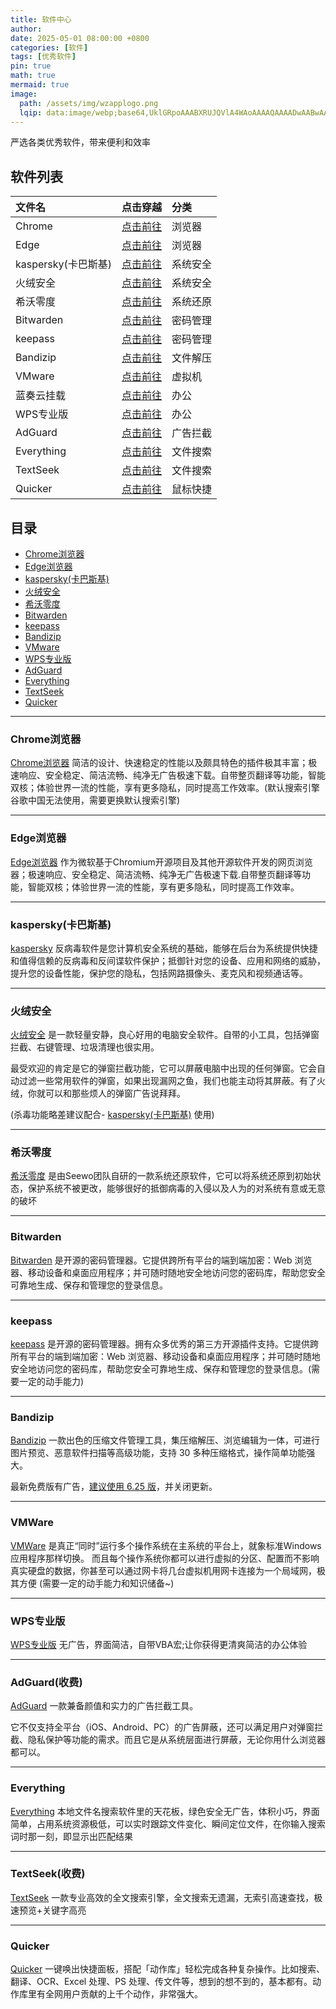 ```yaml
---
title: 软件中心
author: 
date: 2025-05-01 08:00:00 +0800
categories: [软件]
tags: [优秀软件]
pin: true
math: true
mermaid: true
image:
  path: /assets/img/wzapplogo.png
  lqip: data:image/webp;base64,UklGRpoAAABXRUJQVlA4WAoAAAAQAAAADwAABwAAQUxQSDIAAAARL0AmbZurmr57yyIiqE8oiG0bejIYEQTgqiDA9vqnsUSI6H+oAERp2HZ65qP/VIAWAFZQOCBCAAAA8AEAnQEqEAAIAAVAfCWkAALp8sF8rgRgAP7o9FDvMCkMde9PK7euH5M1m6VWoDXf2FkP3BqV0ZYbO6NA/VFIAAAA
---
```


严选各类优秀软件，带来便利和效率

## 软件列表

| 文件名| 点击穿越 | 分类 |
| :---------| :--- | :--- |
| Chrome |  [点击前往](https://www.google.com/chrome)  | 浏览器 |
| Edge |  [点击前往](https://www.microsoft.com/zh-cn/edge/download?form=EDGEAB)  | 浏览器 |
| kaspersky(卡巴斯基) |  [点击前往](https://www.kaspersky.com.cn/free-antivirus)  | 系统安全 |
| 火绒安全 |  [点击前往](https://www.huorong.cn)  | 系统安全 |
| 希沃零度 |  [点击前往](https://www.ilanzou.com/s/na1Z0iPl)  | 系统还原 |
| Bitwarden |  [点击前往](https://bitwarden.com/)  | 密码管理 |
| keepass |  [点击前往](https://keepass.info/)  | 密码管理 |
| Bandizip |  [点击前往](https://www.ilanzou.com/s/Qu2ZZoDk)  | 文件解压 |
| VMware |  [点击前往](https://www.vmware.com/products/desktop-hypervisor/workstation-and-fusion)  | 虚拟机 |
| 蓝奏云挂载 |  [点击前往](https://github.com/chenhb23/lanzouyun-disk)  | 办公 |
| WPS专业版 |  [点击前往](https://www.ilanzou.com/s/rqCZZKDN)  | 办公 |
| AdGuard |  [点击前往](https://adguard.com/zh_cn/welcome.html)  | 广告拦截 |
| Everything |  [点击前往](https://www.voidtools.com)  | 文件搜索 |
| TextSeek |  [点击前往](https://www.textseek.net/cn)  | 文件搜索 |
| Quicker |  [点击前往](https://getquicker.net)  | 鼠标快捷 |


## 目录

- [Chrome浏览器](#mulu1)
- [Edge浏览器](#mulu2)
- [kaspersky(卡巴斯基)](#mulu3)
- [火绒安全](#mulu4)
- [希沃零度](#mulu5)
- [Bitwarden](#mulu6)
- [keepass](#mulu7)
- [Bandizip](#mulu8)
- [VMware](#mulu9)
- [WPS专业版](#mulu10)
- [AdGuard](#mulu11)
- [Everything](#mulu12)
- [TextSeek](#mulu13)
- [Quicker](#mulu14)

---
### Chrome浏览器<a id="mulu1"></a>

[Chrome浏览器](https://www.google.com/chrome) 简洁的设计、快速稳定的性能以及颇具特色的插件极其丰富；极速响应、安全稳定、简洁流畅、纯净无广告极速下载。自带整页翻译等功能，智能双核；体验世界一流的性能，享有更多隐私，同时提高工作效率。(默认搜索引擎谷歌中国无法使用，需要更换默认搜索引擎)

---
### Edge浏览器<a id="mulu2"></a>

[Edge浏览器](https://www.microsoft.com/zh-cn/edge/download?form=EDGEAB) 作为微软基于Chromium开源项目及其他开源软件开发的网页浏览器；极速响应、安全稳定、简洁流畅、纯净无广告极速下载.自带整页翻译等功能，智能双核；体验世界一流的性能，享有更多隐私，同时提高工作效率。

---
### kaspersky(卡巴斯基)<a id="mulu3"></a>

[kaspersky](https://www.kaspersky.com.cn/free-antivirus) 反病毒软件是您计算机安全系统的基础，能够在后台为系统提供快捷和值得信赖的反病毒和反间谍软件保护；抵御针对您的设备、应用和网络的威胁，提升您的设备性能，保护您的隐私，包括网路摄像头、麦克风和视频通话等。

---
### 火绒安全<a id="mulu4"></a>

[火绒安全](https://www.huorong.cn) 是一款轻量安静，良心好用的电脑安全软件。自带的小工具，包括弹窗拦截、右键管理、垃圾清理也很实用。

最受欢迎的肯定是它的弹窗拦截功能，它可以屏蔽电脑中出现的任何弹窗。它会自动过滤一些常用软件的弹窗，如果出现漏网之鱼，我们也能主动将其屏蔽。有了火绒，你就可以和那些烦人的弹窗广告说拜拜。

(杀毒功能略差建议配合- [kaspersky(卡巴斯基)](#mulu3) 使用)

---
### 希沃零度<a id="mulu5"></a>
  
[希沃零度](https://www.ilanzou.com/s/na1Z0iPl) 是由Seewo团队自研的一款系统还原软件，它可以将系统还原到初始状态，保护系统不被更改，能够很好的抵御病毒的入侵以及人为的对系统有意或无意的破坏

---
### Bitwarden<a id="mulu6"></a>

[Bitwarden](https://bitwarden.com/) 是开源的密码管理器。它提供跨所有平台的端到端加密：Web 浏览器、移动设备和桌面应用程序；并可随时随地安全地访问您的密码库，帮助您安全可靠地生成、保存和管理您的登录信息。

---
### keepass<a id="mulu7"></a>

[keepass](https://keepass.info/) 是开源的密码管理器。拥有众多优秀的第三方开源插件支持。它提供跨所有平台的端到端加密：Web 浏览器、移动设备和桌面应用程序；并可随时随地安全地访问您的密码库，帮助您安全可靠地生成、保存和管理您的登录信息。(需要一定的动手能力)

---
### Bandizip<a id="mulu8"></a>

[Bandizip](https://www.bandisoft.com/bandizip/) 一款出色的压缩文件管理工具，集压缩解压、浏览编辑为一体，可进行图片预览、恶意软件扫描等高级功能，支持 30 多种压缩格式，操作简单功能强大。

最新免费版有广告，[建议使用 6.25 版](https://www.ilanzou.com/s/Qu2ZZoDk)，并关闭更新。

---
### VMWare<a id="mulu9"></a>

[VMWare](https://www.vmware.com/products/desktop-hypervisor/workstation-and-fusion) 是真正“同时”运行多个操作系统在主系统的平台上，就象标准Windows应用程序那样切换。 而且每个操作系统你都可以进行虚拟的分区、配置而不影响真实硬盘的数据，你甚至可以通过网卡将几台虚拟机用网卡连接为一个局域网，极其方便 (需要一定的动手能力和知识储备~)

---
### WPS专业版<a id="mulu10"></a>

[WPS专业版](https://www.ilanzou.com/s/rqCZZKDN) 无广告，界面简洁，自带VBA宏;让你获得更清爽简洁的办公体验

---
### AdGuard(收费)<a id="mulu11"></a>

[AdGuard](https://adguard.com/zh_cn/welcome.html) 一款兼备颜值和实力的广告拦截工具。

它不仅支持全平台（iOS、Android、PC）的广告屏蔽，还可以满足用户对弹窗拦截、隐私保护等功能的需求。而且它是从系统层面进行屏蔽，无论你用什么浏览器都可以。

---
### Everything<a id="mulu12"></a>

[Everything](https://www.voidtools.com) 本地文件名搜索软件里的天花板，绿色安全无广告，体积小巧，界面简单，占用系统资源极低，可以实时跟踪文件变化、瞬间定位文件，在你输入搜索词时那一刻，即显示出匹配结果

---
### TextSeek(收费)<a id="mulu13"></a>

[TextSeek](https://www.textseek.net/cn) 一款专业高效的全文搜索引擎，全文搜索无遗漏，无索引高速查找，极速预览+关键字高亮

---
### Quicker<a id="mulu14"></a>

[Quicker](https://getquicker.net) 一键唤出快捷面板，搭配「动作库」轻松完成各种复杂操作。比如搜索、翻译、OCR、Excel 处理、PS 处理、传文件等，想到的想不到的，基本都有。动作库里有全网用户贡献的上千个动作，非常强大。
